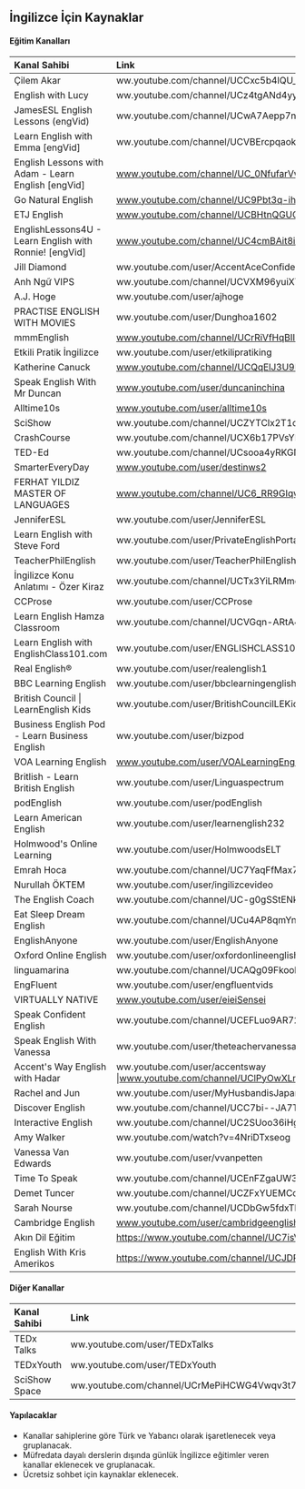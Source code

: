 ## İngilizce İçin Kaynaklar

#### Eğitim Kanalları

| Kanal Sahibi | Link |
| :--- | :--- |
| Çilem Akar | ww.youtube.com/channel/UCCxc5b4lQU_hwrZVyZr92Ew |
| English with Lucy | ww.youtube.com/channel/UCz4tgANd4yy8Oe0iXCdSWfA |
| JamesESL English Lessons (engVid) | ww.youtube.com/channel/UCwA7Aepp7nRUJNa8roQ-6Bw |
| Learn English with Emma [engVid] | ww.youtube.com/channel/UCVBErcpqaokOf4fI5j73K_w |
| English Lessons with Adam - Learn English [engVid] | www.youtube.com/channel/UC_0NfufarVw04vDfWFm8z_Q |
| Go Natural English | www.youtube.com/channel/UC9Pbt3q-ihROg1lmmmQdU2w |
| ETJ English | www.youtube.com/channel/UCBHtnQGUChkwG1eyWL5EA9g |
| EnglishLessons4U - Learn English with Ronnie! [engVid] | www.youtube.com/channel/UC4cmBAit8i_NJZE8qK8sfpA |
| Jill Diamond | ww.youtube.com/user/AccentAceConfidence |
| Anh Ngữ VIPS | ww.youtube.com/channel/UCVXM96yuiXY3ZT73Dy8HgCA |
| A.J. Hoge | ww.youtube.com/user/ajhoge |
| PRACTISE ENGLISH WITH MOVIES | ww.youtube.com/user/Dunghoa1602 |
| mmmEnglish | www.youtube.com/channel/UCrRiVfHqBIIvSgKmgnSY66g |
| Etkili Pratik İngilizce | ww.youtube.com/user/etkilipratiking |
| Katherine Canuck | www.youtube.com/channel/UCQqElJ3U9RwG46GfAjLDLeg |
| Speak English With Mr Duncan | www.youtube.com/user/duncaninchina |
| Alltime10s | www.youtube.com/user/alltime10s |
| SciShow | ww.youtube.com/channel/UCZYTClx2T1of7BRZ86-8fow |
| CrashCourse | ww.youtube.com/channel/UCX6b17PVsYBQ0ip5gyeme-Q |
| TED-Ed | ww.youtube.com/channel/UCsooa4yRKGN_zEE8iknghZA |
| SmarterEveryDay | www.youtube.com/user/destinws2 |
| FERHAT YILDIZ MASTER OF LANGUAGES | www.youtube.com/channel/UC6_RR9GIqv_Q6IkwNpTFavA |
| JenniferESL | ww.youtube.com/user/JenniferESL |
| Learn English with Steve Ford | ww.youtube.com/user/PrivateEnglishPortal |
| TeacherPhilEnglish | ww.youtube.com/user/TeacherPhilEnglish |
| İngilizce Konu Anlatımı - Özer Kiraz | ww.youtube.com/channel/UCTx3YiLRMmdTutMCmlDxKAQ |
| CCProse | ww.youtube.com/user/CCProse |
| Learn English Hamza Classroom | ww.youtube.com/channel/UCVGqn-ARtA4ZhKIBnvP5Lfw |
| Learn English with EnglishClass101.com | ww.youtube.com/user/ENGLISHCLASS101 |
| Real English® | ww.youtube.com/user/realenglish1 |
| BBC Learning English | ww.youtube.com/user/bbclearningenglish |
| British Council &#124; LearnEnglish Kids | ww.youtube.com/user/BritishCouncilLEKids |
| Business English Pod - Learn Business English | ww.youtube.com/user/bizpod |
| VOA Learning English | www.youtube.com/user/VOALearningEnglish |
| Britlish - Learn British English | ww.youtube.com/user/Linguaspectrum |
| podEnglish | ww.youtube.com/user/podEnglish |
| Learn American English | ww.youtube.com/user/learnenglish232 |
| Holmwood's Online Learning | ww.youtube.com/user/HolmwoodsELT |
| Emrah Hoca | ww.youtube.com/channel/UC7YaqFfMax7QTyWRcDstMvw |
| Nurullah ÖKTEM | ww.youtube.com/user/ingilizcevideo |
| The English Coach | ww.youtube.com/channel/UC-g0gSStENkYPXFRsKrlvyA |
| Eat Sleep Dream English | ww.youtube.com/channel/UCu4AP8qmYnXNUipUeyPQKig |
| EnglishAnyone | ww.youtube.com/user/EnglishAnyone |
| Oxford Online English | ww.youtube.com/user/oxfordonlineenglish |
| linguamarina | ww.youtube.com/channel/UCAQg09FkoobmLquNNoO4ulg |
| EngFluent | ww.youtube.com/user/engfluentvids |
| VIRTUALLY NATIVE | www.youtube.com/user/eieiSensei |
| Speak Confident English | ww.youtube.com/channel/UCEFLuo9AR7268-qJj1FkmSw |
| Speak English With Vanessa | ww.youtube.com/user/theteachervanessa |
| Accent's Way English with Hadar | ww.youtube.com/user/accentsway &#124;www.youtube.com/channel/UClPyOwXLnSMejFdLvJXjA5A |
| Rachel and Jun | ww.youtube.com/user/MyHusbandisJapanese |
| Discover English | ww.youtube.com/channel/UCC7bi--JA7Tgly_I6Jd9sGQ |
| Interactive English | ww.youtube.com/channel/UC2SUoo36iHgVLEK7EEVPIFQ |
| Amy Walker | ww.youtube.com/watch?v=4NriDTxseog |
| Vanessa Van Edwards | ww.youtube.com/user/vvanpetten |
| Time To Speak | ww.youtube.com/channel/UCEnFZgaUW39cnD0qY5OgYmw |
| Demet Tuncer | ww.youtube.com/channel/UCZFxYUEMCctTUas2fUTSdug |
| Sarah Nourse | ww.youtube.com/channel/UCDbGw5fdxTLjRsNnD7_Jwvw |
| Cambridge English | www.youtube.com/user/cambridgeenglishtv |
| Akın Dil Eğitim | https://www.youtube.com/channel/UC7isVkQINlzE96ONLgeM9HA |
| English With Kris Amerikos | https://www.youtube.com/channel/UCJDPZQ3ykSD4qM2boqah8rw |

#### Diğer Kanallar

| Kanal Sahibi | Link |
| :--- | :--- |
| TEDx Talks | ww.youtube.com/user/TEDxTalks |
| TEDxYouth | ww.youtube.com/user/TEDxYouth |
| SciShow Space | ww.youtube.com/channel/UCrMePiHCWG4Vwqv3t7W9EFg |

#### Yapılacaklar
- Kanallar sahiplerine göre Türk ve Yabancı olarak işaretlenecek veya gruplanacak.
- Müfredata dayalı derslerin dışında günlük İngilizce eğitimler veren kanallar eklenecek ve gruplanacak.
- Ücretsiz sohbet için kaynaklar eklenecek.